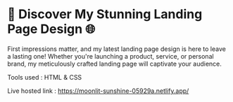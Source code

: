 # 🚀 Discover My Stunning Landing Page Design 🌐

First impressions matter, and my latest landing page design is here to leave a lasting one! Whether you're launching a product, service, or personal brand, my meticulously crafted landing page will captivate your audience.

Tools used : HTML & CSS

Live hosted link : https://moonlit-sunshine-05929a.netlify.app/
